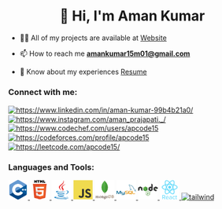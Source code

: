 <h1 align="center">👋 Hi, I'm Aman Kumar</h1>

- 👨‍💻 All of my projects are available at [Website](https://react-portfolio-ap.vercel.app/)

- 📫 How to reach me **amankumar15m01@gmail.com**

- 📄 Know about my experiences [Resume](https://bit.ly/amankumar_SDE_2023)

<h3 align="left">Connect with me:</h3>
<p align="left">
  <a href="https://www.linkedin.com/in/aman-kumar-99b4b21a0/" target="blank">
    <img align="center" src="https://www.edigitalagency.com.au/wp-content/uploads/new-linkedin-logo-white-black-png.png" alt="https://www.linkedin.com/in/aman-kumar-99b4b21a0/" height="30" width="40" style="margin-right: 10px;" />
  </a>
  <a href="https://www.instagram.com/aman_prajapati._/" target="blank">
    <img align="center" src="https://www.citypng.com/public/uploads/preview/-51609193448mids70tdmp.png" alt="https://www.instagram.com/aman_prajapati._/" height="30" width="40" style="margin-right: 10px;" />
  </a>
  <a href="https://www.codechef.com/users/apcode15" target="blank">
    <img align="center" src="https://cdn.jsdelivr.net/npm/simple-icons@3.1.0/icons/codechef.svg" alt="https://www.codechef.com/users/apcode15" height="30" width="40" style="margin-right: 10px;" />
  </a>
  <a href="https://codeforces.com/profile/apcode15" target="blank">
    <img align="center" src="https://raw.githubusercontent.com/rahuldkjain/github-profile-readme-generator/master/src/images/icons/Social/codeforces.svg" alt="https://codeforces.com/profile/apcode15" height="30" width="40" style="margin-right: 10px;" />
  </a>
  <a href="https://leetcode.com/apcode15/" target="blank">
    <img align="center" src="https://raw.githubusercontent.com/rahuldkjain/github-profile-readme-generator/master/src/images/icons/Social/leet-code.svg" alt="https://leetcode.com/apcode15/" height="30" width="40" />
  </a>
</p>


<h3 align="left">Languages and Tools:</h3>
<p align="left"> 
  <a href="https://www.w3schools.com/cpp/" target="_blank" rel="noreferrer"> <img src="https://raw.githubusercontent.com/devicons/devicon/master/icons/cplusplus/cplusplus-original.svg" alt="cplusplus" width="40" height="40"/> </a> 
  <a href="https://www.w3.org/html/" target="_blank" rel="noreferrer"> <img src="https://raw.githubusercontent.com/devicons/devicon/master/icons/html5/html5-original-wordmark.svg" alt="html5" width="40" height="40"/> </a> 
  <a href="https://www.java.com" target="_blank" rel="noreferrer"> <img src="https://raw.githubusercontent.com/devicons/devicon/master/icons/java/java-original.svg" alt="java" width="40" height="40"/> </a> 
  <a href="https://developer.mozilla.org/en-US/docs/Web/JavaScript" target="_blank" rel="noreferrer"> <img src="https://raw.githubusercontent.com/devicons/devicon/master/icons/javascript/javascript-original.svg" alt="javascript" width="40" height="40"/> </a> 
  <a href="https://www.mongodb.com/" target="_blank" rel="noreferrer"> <img src="https://raw.githubusercontent.com/devicons/devicon/master/icons/mongodb/mongodb-original-wordmark.svg" alt="mongodb" width="40" height="40"/> </a> 
  <a href="https://www.mysql.com/" target="_blank" rel="noreferrer"> <img src="https://raw.githubusercontent.com/devicons/devicon/master/icons/mysql/mysql-original-wordmark.svg" alt="mysql" width="40" height="40"/> </a> 
  <a href="https://nodejs.org" target="_blank" rel="noreferrer"> <img src="https://raw.githubusercontent.com/devicons/devicon/master/icons/nodejs/nodejs-original-wordmark.svg" alt="nodejs" width="40" height="40"/> </a> 
  <a href="https://reactjs.org/" target="_blank" rel="noreferrer"> <img src="https://raw.githubusercontent.com/devicons/devicon/master/icons/react/react-original-wordmark.svg" alt="react" width="40" height="40"/> </a> 
  <a href="https://tailwindcss.com/" target="_blank" rel="noreferrer"> <img src="https://www.vectorlogo.zone/logos/tailwindcss/tailwindcss-icon.svg" alt="tailwind" width="40" height="40"/> </a> 
</p>
